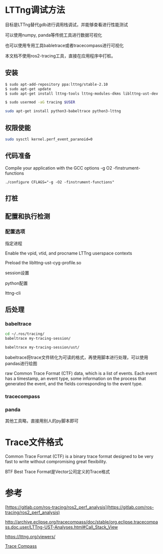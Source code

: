 # LTTng调试方法

目标是LTTng替代gdb进行调用栈调试，并能够查看进行性能测试

可以使用numpy, panda等传统工具进行数据可视化

也可以使用专用工具babletrace或者tracecompass进行可视化

本文档不使用ros2-tracing工具，直接在应用程序中打桩。

## 安装

```bash
$ sudo apt-add-repository ppa:lttng/stable-2.10
$ sudo apt-get update
$ sudo apt-get install lttng-tools lttng-modules-dkms liblttng-ust-dev

$ sudo usermod -aG tracing $USER

sudo apt-get install python3-babeltrace python3-lttng

```

## 权限使能

```bash
sudo sysctl kernel.perf_event_paranoid=0
```

## 代码准备

Compile your application with the GCC options -g O2 -finstrument-functions

```text
./configure CFLAGS="-g -O2 -finstrument-functions"
```

## 打桩

## 配置和执行检测

### 配置选项

指定进程

Enable the vpid, vtid, and procname LTTng userspace contexts

Preload the liblttng-ust-cyg-profile.so

session设置

python配置

lttng-cli

## 后处理

### babeltrace

```bash
cd ~/.ros/tracing/
babeltrace my-tracing-session/

babeltrace my-tracing-session/ust/

```

babeltrace将trace文件转化为可读的格式，再使用脚本进行处理，可以使用pandas进行绘图

raw Common Trace Format (CTF) data, which is a list of events. Each event has a timestamp, an event type, some information on the process that generated the event, and the fields corresponding to the event type.

### tracecompass

### panda

其他工具略，直接用别人的py脚本即可

# Trace文件格式

 Common Trace Format (CTF) is a binary trace format designed to be very fast to write without compromising great flexibility.

BTF Best Trace Format是Vector公司定义的Trace格式

# 参考

[https://gitlab.com/ros-tracing/ros2_perf_analysis](https://gitlab.com/ros-tracing/ros2_perf_analysis)

<http://archive.eclipse.org/tracecompass/doc/stable/org.eclipse.tracecompass.doc.user/LTTng-UST-Analyses.html#Call_Stack_View>

<https://lttng.org/viewers/>

[Trace Compass](https://projects.eclipse.org/proposals/trace-compass)
